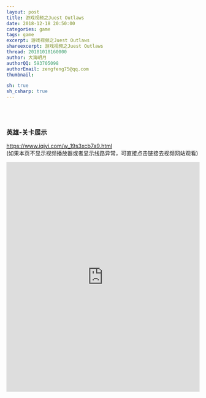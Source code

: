 ```yaml
---
layout: post
title: 游戏视频之Juest Outlaws
date: 2018-12-18 20:50:00
categories: game
tags: game
excerpt: 游戏视频之Juest Outlaws
shareexcerpt: 游戏视频之Juest Outlaws
thread: 20181018160000
author: 大海明月
authorQQ: 593705098
authorEmail: zengfeng75@qq.com
thumbnail: 

sh: true
sh_csharp: true
---
```





<br>
<br>

### 英雄-关卡展示


<a href="https://www.iqiyi.com/w_19s3xcb7a9.html" target="_blank">https://www.iqiyi.com/w_19s3xcb7a9.html</a> <br>
(如果本页不显示视频播放器或者显示线路异常，可直接点击链接去视频网站观看)<br>


<p><iframe src="http://open.iqiyi.com/developer/player_js/coopPlayerIndex.html?vid=4dff963401d66f1e76ea7d4d8dff9a25&tvId=29482991309&accessToken=2.f22860a2479ad60d8da7697274de9346&appKey=3955c3425820435e86d0f4cdfe56f5e7&appId=1368&height=100%&width=100%" frameborder="0" allowfullscreen="true" width="100%" height="600"></iframe></p>